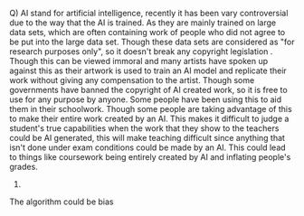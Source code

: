 Q)
AI stand for artificial intelligence, recently it has been vary controversial due to the way that the AI is trained. As they are mainly trained on large data sets, which are often containing work of people who did not agree to be put into the large data set. Though these data sets are considered as "for research purposes only", so it doesn't break any copyright legislation . Though this can be viewed immoral and many artists have spoken up against this as their artwork is used to train an AI model and replicate their work without giving any compensation to the artist.
Though some governments have banned the copyright of AI created work, so it is free to use for any purpose by anyone. Some people have been using this to aid them in their schoolwork. Though some people are taking advantage of this to make their entire work created by an AI. This makes it difficult to judge a student's true capabilities when the work that they show to the teachers could be AI generated, this will make teaching difficult since anything that isn't done under exam conditions could be made by an AI. This could lead to things like coursework being entirely created  by AI and inflating people's grades.

1.
The algorithm could be bias